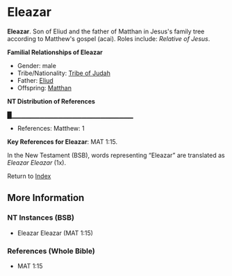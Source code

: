 # Eleazar
**Eleazar**. 
Son of Eliud and the father of Matthan in Jesus's family tree according to Matthew's gospel (acai). 
Roles include: 
_Relative of Jesus_. 




**Familial Relationships of Eleazar**


* Gender: male
* Tribe/Nationality: [Tribe of Judah](../../../groups/md/acai/Judah.md)
* Father: [Eliud](Eliud.md)
* Offspring: [Matthan](Matthan.md)


**NT Distribution of References**

█▁▁▁▁▁▁▁▁▁▁▁▁▁▁▁▁▁▁▁▁▁▁▁▁▁▁
* References: Matthew: 1



**Key References for Eleazar**: 
MAT 1:15. 




In the New Testament (BSB), words representing “Eleazar” are translated as 
*Eleazar Eleazar* (1x). 


Return to [Index](00-Index.md)

## More Information

### NT Instances (BSB)

* Eleazar Eleazar (MAT 1:15)



### References (Whole Bible)

* MAT 1:15



